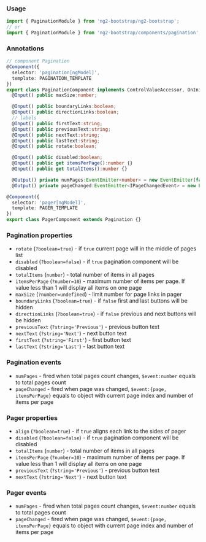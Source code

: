 ### Usage
```typescript
import { PaginationModule } from 'ng2-bootstrap/ng2-bootstrap';
// or
import { PaginationModule } from 'ng2-bootstrap/components/pagination';
```

### Annotations
```typescript
// component Pagination
@Component({
  selector: 'pagination[ngModel]',
  template: PAGINATION_TEMPLATE
})
export class PaginationComponent implements ControlValueAccessor, OnInit, IPaginationConfig, IAttribute {
  @Input() public maxSize:number;

  @Input() public boundaryLinks:boolean;
  @Input() public directionLinks:boolean;
  // labels
  @Input() public firstText:string;
  @Input() public previousText:string;
  @Input() public nextText:string;
  @Input() public lastText:string;
  @Input() public rotate:boolean;

  @Input() public disabled:boolean;
  @Input() public get itemsPerPage():number {}
  @Input() public get totalItems():number {}

  @Output() private numPages:EventEmitter<number> = new EventEmitter(false);
  @Output() private pageChanged:EventEmitter<IPageChangedEvent> = new EventEmitter(false);

@Component({
  selector: 'pager[ngModel]',
  template: PAGER_TEMPLATE
})
export class PagerComponent extends Pagination {}
```
### Pagination properties
  - `rotate` (`?boolean=true`) - if `true` current page will in the middle of pages list
  - `disabled` (`?boolean=false`) - if `true` pagination component will be disabled
  - `totalItems` (`number`) - total number of items in all pages
  - `itemsPerPage` (`?number=10`) - maximum number of items per page. If value less than 1 will display all items on one page
  - `maxSize` (`?number=undefined`) - limit number for page links in pager
  - `boundaryLinks` (`?boolean=true`) - if `false` first and last buttons will be hidden
  - `directionLinks` (`?boolean=true`) - if `false` previous and next buttons will be hidden
  - `previousText` (`?string='Previous'`) - previous button text
  - `nextText` (`?string='Next'`) - next button text
  - `firstText` (`?string='First'`) - first button text
  - `lastText` (`?string='Last'`) - last button text

### Pagination events
  - `numPages` - fired when total pages count changes, `$event:number` equals to total pages count
  - `pageChanged` - fired when page was changed, `$event:{page, itemsPerPage}` equals to object with current page index and number of items per page

### Pager properties
  - `align` (`?boolean=true`) - if `true` aligns each link to the sides of pager
  - `disabled` (`?boolean=false`) - if `true` pagination component will be disabled
  - `totalItems` (`number`) - total number of items in all pages
  - `itemsPerPage` (`?number=10`) - maximum number of items per page. If value less than 1 will display all items on one page
  - `previousText` (`?string='Previous'`) - previous button text
  - `nextText` (`?string='Next'`) - next button text

### Pager events
  - `numPages` - fired when total pages count changes, `$event:number` equals to total pages count
  - `pageChanged` - fired when page was changed, `$event:{page, itemsPerPage}` equals to object with current page index and number of items per page
